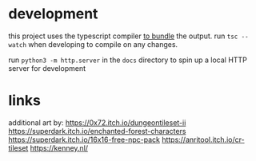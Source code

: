 # development
this project uses the typescript compiler [to bundle](https://mattallan.me/posts/modern-javascript-without-a-bundler/) the output. run `tsc --watch` when developing to compile on any changes.

run `python3 -m http.server` in the `docs` directory to spin up a local HTTP server for development

# links
additional art by:
https://0x72.itch.io/dungeontileset-ii
https://superdark.itch.io/enchanted-forest-characters 
https://superdark.itch.io/16x16-free-npc-pack
https://anritool.itch.io/cr-tileset
https://kenney.nl/
